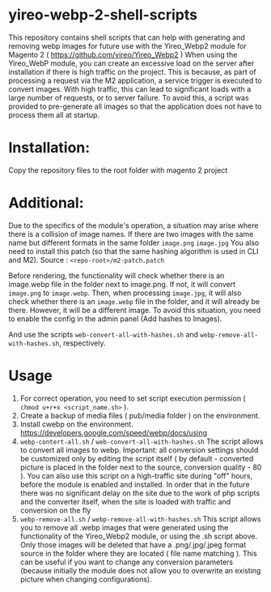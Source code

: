 # yireo-webp-2-shell-scripts
This repository contains shell scripts that can help with generating and removing webp images for future use with the Yireo_Webp2 module for Magento 2 ( https://github.com/yireo/Yireo_Webp2 )
When using the Yireo_WebP module, you can create an excessive load on the server after installation if there is high traffic on the project. This is because, as part of processing a request via the M2 application, a service trigger is executed to convert images.
With high traffic, this can lead to significant loads with a large number of requests, or to server failure.
To avoid this, a script was provided to pre-generate all images so that the application does not have to process them all at startup.

# Installation: 
Copy the repository files to the root folder with magento 2 project

# Additional:
Due to the specifics of the module's operation, a situation may arise where there is a collision of image names.
If there are two images with the same name but different formats in the same folder
`image.png`
`image.jpg`
You also need to install this patch (so that the same hashing algorithm is used in CLI and M2). Source : `<repo-root>/m2-patch.patch`

Before rendering, the functionality will check whether there is an image.webp file in the folder next to image.png. If not, it will convert `image.png` to `image.webp`.
Then, when processing `image.jpg`, it will also check whether there is an `image.webp` file in the folder, and it will already be there. However, it will be a different image.
To avoid this situation, you need to enable the config in the admin panel (Add hashes to Images).

And use the scripts `web-convert-all-with-hashes.sh` and `webp-remove-all-with-hashes.sh`, respectively.

# Usage 
1. For correct operation, you need to set script execution permission ( ```chmod u+r+x <script_name.sh>``` ).
2. Create a backup of media files ( pub/media folder ) on the environment.
3. Install cwebp on the environment. https://developers.google.com/speed/webp/docs/using
4. ```webp-contert-all.sh``` / ```web-convert-all-with-hashes.sh```
The script allows to convert all images to webp. Important: all conversion settings should be customized only by editing the script itself ( by default - converted picture is placed in the folder next to the source, conversion quality - 80 ).
You can also use this script on a high-traffic site during "off" hours, before the module is enabled and installed. In order that in the future there was no significant delay on the site due to the work of php scripts and the converter itself, when the site is loaded with traffic and conversion on the fly
5. ```webp-remove-all.sh``` / ```webp-remove-all-with-hashes.sh```
This script allows you to remove all .webp images that were generated using the functionality of the Yireo_Webp2 module, or using the .sh script above. Only those images will be deleted that have a .png/.jpg/.jpeg format source in the folder where they are located ( file name matching ).
This can be useful if you want to change any conversion parameters (because initially the module does not allow you to overwrite an existing picture when changing configurations).
